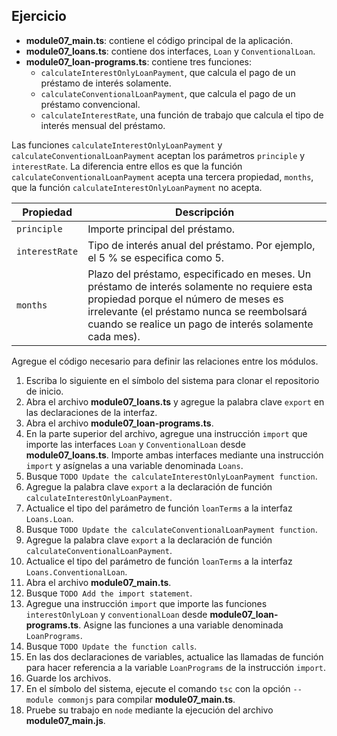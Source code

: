## Ejercicio

- **module07\_main.ts**: contiene el código principal de la aplicación.
- **module07\_loans.ts**: contiene dos interfaces, `Loan` y `ConventionalLoan`.
- **module07\_loan-programs.ts**: contiene tres funciones:
  - `calculateInterestOnlyLoanPayment`, que calcula el pago de un préstamo de interés solamente.
  - `calculateConventionalLoanPayment`, que calcula el pago de un préstamo convencional.
  - `calculateInterestRate`, una función de trabajo que calcula el tipo de interés mensual del préstamo.

Las funciones `calculateInterestOnlyLoanPayment` y `calculateConventionalLoanPayment` aceptan los parámetros `principle` y `interestRate`. La diferencia entre ellos es que la función `calculateConventionalLoanPayment` acepta una tercera propiedad, `months`, que la función `calculateInterestOnlyLoanPayment` no acepta.

| Propiedad | Descripción |
| --- | --- |
| `principle` | Importe principal del préstamo. |
| `interestRate` | Tipo de interés anual del préstamo. Por ejemplo, el 5 % se especifica como 5. |
| `months` | Plazo del préstamo, especificado en meses. Un préstamo de interés solamente no requiere esta propiedad porque el número de meses es irrelevante (el préstamo nunca se reembolsará cuando se realice un pago de interés solamente cada mes). |

Agregue el código necesario para definir las relaciones entre los módulos.

1. Escriba lo siguiente en el símbolo del sistema para clonar el repositorio de inicio.
2. Abra el archivo **module07\_loans.ts** y agregue la palabra clave `export` en las declaraciones de la interfaz.
3. Abra el archivo **module07\_loan-programs.ts**.
4. En la parte superior del archivo, agregue una instrucción `import` que importe las interfaces `Loan` y `ConventionalLoan` desde **module07\_loans.ts**. Importe ambas interfaces mediante una instrucción `import` y asígnelas a una variable denominada `Loans`.
5. Busque `TODO Update the calculateInterestOnlyLoanPayment function`.
6. Agregue la palabra clave `export` a la declaración de función `calculateInterestOnlyLoanPayment`.
7. Actualice el tipo del parámetro de función `loanTerms` a la interfaz `Loans.Loan`.
8. Busque `TODO Update the calculateConventionalLoanPayment function`.
9. Agregue la palabra clave `export` a la declaración de función `calculateConventionalLoanPayment`.
10. Actualice el tipo del parámetro de función `loanTerms` a la interfaz `Loans.ConventionalLoan`.
11. Abra el archivo **module07\_main.ts**.
12. Busque `TODO Add the import statement`.
13. Agregue una instrucción `import` que importe las funciones `interestOnlyLoan` y `conventionalLoan` desde **module07\_loan-programs.ts**. Asigne las funciones a una variable denominada `LoanPrograms`.
14. Busque `TODO Update the function calls`.
15. En las dos declaraciones de variables, actualice las llamadas de función para hacer referencia a la variable `LoanPrograms` de la instrucción `import`.
16. Guarde los archivos.
17. En el símbolo del sistema, ejecute el comando `tsc` con la opción `--module commonjs` para compilar **module07\_main.ts**.
18. Pruebe su trabajo en `node` mediante la ejecución del archivo **module07\_main.js**.
